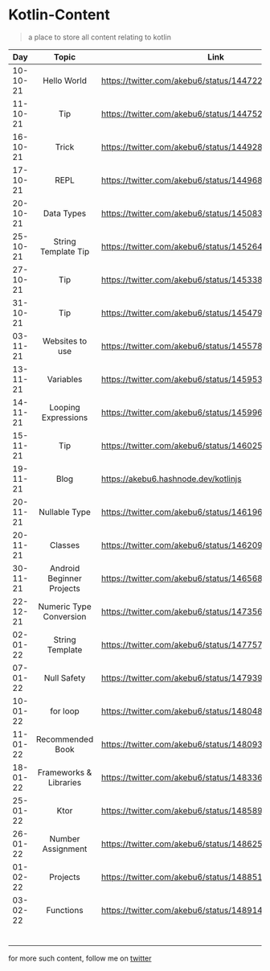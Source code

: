 # Kotlin-Content
> a place to store all content relating to kotlin

| **Day** | **Topic** | **Link** |
| --- | :-----: | ---- |  
| 10-10-21 | Hello World | https://twitter.com/akebu6/status/1447224940105814024 | 
| 11-10-21 | Tip | https://twitter.com/akebu6/status/1447521094206951425 | 
| 16-10-21 | Trick | https://twitter.com/akebu6/status/1449289724309422081 | 
| 17-10-21 | REPL | https://twitter.com/akebu6/status/1449681366925332484 | 
| 20-10-21 | Data Types | https://twitter.com/akebu6/status/1450835051604844545 | 
| 25-10-21 | String Template Tip | https://twitter.com/akebu6/status/1452641275052797952 | 
| 27-10-21 | Tip | https://twitter.com/akebu6/status/1453383336555122691 | 
| 31-10-21 | Tip | https://twitter.com/akebu6/status/1454795771908403202 | 
| 03-11-21 | Websites to use | https://twitter.com/akebu6/status/1455786363064918020 | 
| 13-11-21 | Variables | https://twitter.com/akebu6/status/1459536613369860105 | 
| 14-11-21 | Looping Expressions | https://twitter.com/akebu6/status/1459963692771069957 | 
| 15-11-21 | Tip | https://twitter.com/akebu6/status/1460253044533346307 | 
| 19-11-21 | Blog | https://akebu6.hashnode.dev/kotlinjs | 
| 20-11-21 | Nullable Type | https://twitter.com/akebu6/status/1461963580908187649 | 
| 20-11-21 | Classes | https://twitter.com/akebu6/status/1462095648770215941 | 
| 30-11-21 | Android Beginner Projects | https://twitter.com/akebu6/status/1465684173214167046 | 
| 22-12-21 | Numeric Type Conversion | https://twitter.com/akebu6/status/1473566001212047361 | 
| 02-01-22 | String Template | https://twitter.com/akebu6/status/1477570815042412544 | 
| 07-01-22 | Null Safety | https://twitter.com/akebu6/status/1479392406474661889 | 
| 10-01-22 | for loop | https://twitter.com/akebu6/status/1480483421076049921 | 
| 11-01-22 | Recommended Book | https://twitter.com/akebu6/status/1480938354845929479 | 
| 18-01-22 | Frameworks & Libraries | https://twitter.com/akebu6/status/1483368480367947783 | 
| 25-01-22 | Ktor | https://twitter.com/akebu6/status/1485891284996874240 | 
| 26-01-22 | Number Assignment | https://twitter.com/akebu6/status/1486251113821188101  | 
| 01-02-22 | Projects | https://twitter.com/akebu6/status/1488512423464157185 | 
| 03-02-22 | Functions | https://twitter.com/akebu6/status/1489142669569892353 | 
|  |  |  | 
|  |  |  | 
|  |  |  | 
|  |  |  | 
|  |  |  | 
|  |  |  |


for more such content, follow me on [twitter](https://twitter.com/akebu6)
